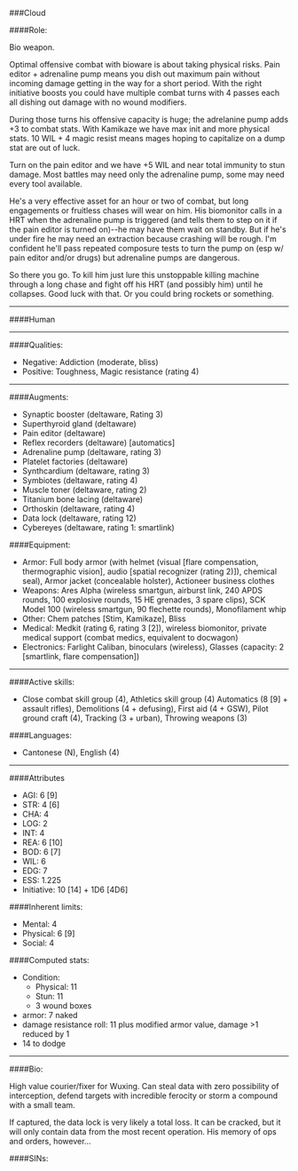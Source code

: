 ###Cloud

####Role:

Bio weapon.

Optimal offensive combat with bioware is about taking physical risks. Pain editor + adrenaline pump means you dish out maximum pain without incoming damage getting in the way for a short period. With the right initiative boosts you could have multiple combat turns with 4 passes each all dishing out damage with no wound modifiers. 

During those turns his offensive capacity is huge; the adrelanine pump adds +3 to combat stats. With Kamikaze we have max init and more physical stats. 10 WIL + 4 magic resist means mages hoping to capitalize on a dump stat are out of luck.

Turn on the pain editor and we have +5 WIL and near total immunity to stun damage. Most battles may need only the adrenaline pump, some may need every tool available.

He's a very effective asset for an hour or two of combat, but long engagements or fruitless chases will wear on him. His biomonitor calls in a HRT when the adrenaline pump is triggered (and tells them to step on it if the pain editor is turned on)--he may have them wait on standby. But if he's under fire he may need an extraction because crashing will be rough. I'm confident he'll pass repeated composure tests to turn the pump on (esp w/ pain editor and/or drugs) but adrenaline pumps are dangerous.

So there you go. To kill him just lure this unstoppable killing machine through a long chase and fight off his HRT (and possibly him) until he collapses. Good luck with that. Or you could bring rockets or something. 

____
####Human

____
####Qualities:

- Negative: Addiction (moderate, bliss)
- Positive: Toughness, Magic resistance (rating 4)

____
####Augments:

- Synaptic booster (deltaware, Rating 3)
- Superthyroid gland (deltaware)
- Pain editor (deltaware)
- Reflex recorders (deltaware) [automatics]
- Adrenaline pump (deltaware, rating 3)
- Platelet factories (deltaware)
- Synthcardium (deltaware, rating 3)
- Symbiotes (deltaware, rating 4)
- Muscle toner (deltaware, rating 2)
- Titanium bone lacing (deltaware)
- Orthoskin (deltaware, rating 4)
- Data lock (deltaware, rating 12)
- Cybereyes (deltaware, rating 1: smartlink)


####Equipment:

- Armor: Full body armor (with helmet (visual [flare compensation, thermographic vision], audio [spatial recognizer (rating 2)]), chemical seal), Armor jacket (concealable holster), Actioneer business clothes
- Weapons: Ares Alpha (wireless smartgun, airburst link, 240 APDS rounds, 100 explosive rounds, 15 HE grenades, 3 spare clips), SCK Model 100 (wireless smartgun, 90 flechette rounds), Monofilament whip
- Other: Chem patches [Stim, Kamikaze], Bliss
- Medical: Medkit (rating 6, rating 3 [2]), wireless biomonitor, private medical support (combat medics, equivalent to docwagon)
- Electronics: Farlight Caliban, binoculars (wireless), Glasses (capacity: 2 [smartlink, flare compensation])

____
####Active skills:

- Close combat skill group (4), Athletics skill group (4) Automatics (8 [9] + assault rifles), Demolitions (4 + defusing), First aid (4 + GSW), Pilot ground craft (4), Tracking (3 + urban), Throwing weapons (3)

####Languages:

- Cantonese (N), English (4)
____
####Attributes

- AGI: 6 [9]
- STR: 4 [6]
- CHA: 4
- LOG: 2
- INT: 4
- REA: 6 [10]
- BOD: 6 [7]
- WIL: 6
- EDG: 7
- ESS: 1.225
- Initiative: 10 [14] + 1D6 [4D6]

####Inherent limits:

- Mental: 4
- Physical: 6 [9]
- Social: 4

####Computed stats:

- Condition:
	- Physical: 11
	- Stun: 11
	- 3 wound boxes
- armor: 7 naked
- damage resistance roll: 11 plus modified armor value, damage >1 reduced by 1
- 14 to dodge

____
####Bio:

High value courier/fixer for Wuxing. Can steal data with zero possibility of interception, defend targets with incredible ferocity or storm a compound with a small team. 

If captured, the data lock is very likely a total loss. It can be cracked, but it will only contain data from the most recent operation. His memory of ops and orders, however... 

####SINs:
